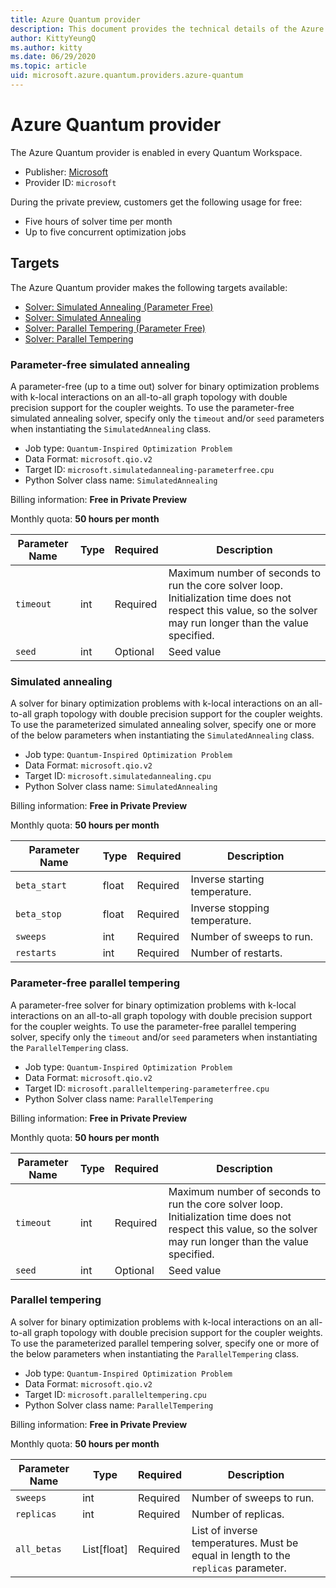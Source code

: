 ```yaml
---
title: Azure Quantum provider 
description: This document provides the technical details of the Azure Quantum provider
author: KittyYeungQ
ms.author: kitty
ms.date: 06/29/2020
ms.topic: article
uid: microsoft.azure.quantum.providers.azure-quantum
---
```


# Azure Quantum provider

The Azure Quantum provider is enabled in every Quantum Workspace.

- Publisher: [Microsoft](https://microsoft.com)
- Provider ID: `microsoft`

During the private preview, customers get the following usage for free:

- Five hours of solver time per month
- Up to five concurrent optimization jobs

## Targets

The Azure Quantum provider makes the following targets available:

- [Solver: Simulated Annealing (Parameter
  Free)](#parameter-free-simulated-annealing)
- [Solver: Simulated Annealing](#simulated-annealing)
- [Solver: Parallel Tempering (Parameter
  Free)](#parameter-free-parallel-tempering)
- [Solver: Parallel Tempering](#parallel-tempering)

### Parameter-free simulated annealing

A parameter-free (up to a time out) solver for binary optimization problems with
k-local interactions on an all-to-all graph topology with double precision
support for the coupler weights. To use the parameter-free simulated annealing
solver, specify only the `timeout` and/or `seed` parameters when instantiating
the `SimulatedAnnealing` class.

- Job type: `Quantum-Inspired Optimization Problem`
- Data Format: `microsoft.qio.v2`
- Target ID: `microsoft.simulatedannealing-parameterfree.cpu`
- Python Solver class name: `SimulatedAnnealing`

Billing information: **Free in Private Preview**

Monthly quota: **50 hours per month**

| Parameter Name | Type     | Required | Description |
|----------------|----------|----------|-------------|
| `timeout`      | int      | Required | Maximum number of seconds to run the core solver loop. Initialization time does not respect this value, so the solver may run longer than the value specified. |
| `seed`         | int      | Optional | Seed value  |

### Simulated annealing

A solver for binary optimization problems with k-local interactions on an
all-to-all graph topology with double precision support for the coupler weights.
To use the parameterized simulated annealing solver, specify one or more of the
below parameters when instantiating the `SimulatedAnnealing` class.

- Job type: `Quantum-Inspired Optimization Problem`
- Data Format: `microsoft.qio.v2`
- Target ID: `microsoft.simulatedannealing.cpu`
- Python Solver class name: `SimulatedAnnealing`

Billing information: **Free in Private Preview**

Monthly quota: **50 hours per month**

| Parameter Name | Type     | Required | Description |
|----------------|----------|----------|-------------|
| `beta_start`   | float    | Required | Inverse starting temperature. |
| `beta_stop`    | float    | Required | Inverse stopping temperature. |
| `sweeps`       | int      | Required | Number of sweeps to run. |
| `restarts`     | int      | Required | Number of restarts. |

### Parameter-free parallel tempering

A parameter-free solver for binary optimization problems with k-local interactions
on an all-to-all graph topology with double precision support for the coupler
weights. To use the parameter-free parallel tempering solver, specify only the
`timeout` and/or `seed` parameters when instantiating the `ParallelTempering`
class.

- Job type: `Quantum-Inspired Optimization Problem`
- Data Format: `microsoft.qio.v2`
- Target ID: `microsoft.paralleltempering-parameterfree.cpu`
- Python Solver class name: `ParallelTempering`

Billing information: **Free in Private Preview**

Monthly quota: **50 hours per month**

| Parameter Name | Type     | Required | Description |
|----------------|----------|----------|-------------|
| `timeout`      | int      | Required | Maximum number of seconds to run the core solver loop. Initialization time does not respect this value, so the solver may run longer than the value specified. |
| `seed`         | int      | Optional | Seed value  |

### Parallel tempering

A solver for binary optimization problems with k-local interactions on an
all-to-all graph topology with double precision support for the coupler weights.
To use the parameterized parallel tempering solver, specify one or more of the
below parameters when instantiating the `ParallelTempering` class.

- Job type: `Quantum-Inspired Optimization Problem`
- Data Format: `microsoft.qio.v2`
- Target ID: `microsoft.paralleltempering.cpu`
- Python Solver class name: `ParallelTempering`

Billing information: **Free in Private Preview**

Monthly quota: **50 hours per month**

| Parameter Name | Type        | Required | Description |
|----------------|-------------|----------|-------------|
| `sweeps`       | int         | Required | Number of sweeps to run. |
| `replicas`     | int         | Required | Number of replicas. |
| `all_betas`    | List[float] | Required | List of inverse temperatures. Must be equal in length to the `replicas` parameter. |
